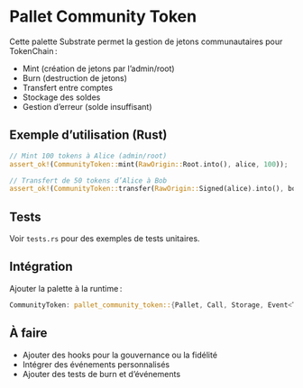 # Pallet Community Token

Cette palette Substrate permet la gestion de jetons communautaires pour TokenChain :
- Mint (création de jetons par l’admin/root)
- Burn (destruction de jetons)
- Transfert entre comptes
- Stockage des soldes
- Gestion d’erreur (solde insuffisant)

## Exemple d’utilisation (Rust)
```rust
// Mint 100 tokens à Alice (admin/root)
assert_ok!(CommunityToken::mint(RawOrigin::Root.into(), alice, 100));

// Transfert de 50 tokens d’Alice à Bob
assert_ok!(CommunityToken::transfer(RawOrigin::Signed(alice).into(), bob, 50));
```

## Tests
Voir `tests.rs` pour des exemples de tests unitaires.

## Intégration
Ajouter la palette à la runtime :
```rust
CommunityToken: pallet_community_token::{Pallet, Call, Storage, Event<T>},
```

## À faire
- Ajouter des hooks pour la gouvernance ou la fidélité
- Intégrer des événements personnalisés
- Ajouter des tests de burn et d’événements
